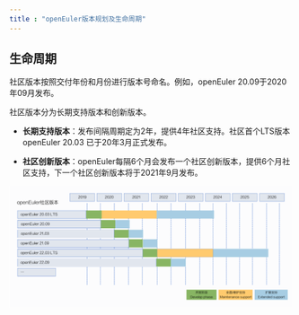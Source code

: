 ```yaml
---
title : "openEuler版本规划及生命周期"
---
```


<div class="markdown">

## 生命周期

社区版本按照交付年份和月份进行版本号命名。例如，openEuler 20.09于2020年09月发布。

社区版本分为长期支持版本和创新版本。

- **长期支持版本**：发布间隔周期定为2年，提供4年社区支持。社区首个LTS版本openEuler 20.03 已于20年3月正式发布。

- **社区创新版本**：openEuler每隔6个月会发布一个社区创新版本，提供6个月社区支持，下一个社区创新版本将于2021年9月发布。

![](./lifecycle.png)

</div>